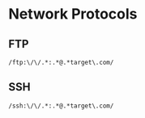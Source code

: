 # Network Protocols

## FTP

```
/ftp:\/\/.*:.*@.*target\.com/
```

## SSH

```
/ssh:\/\/.*:.*@.*target\.com/
```